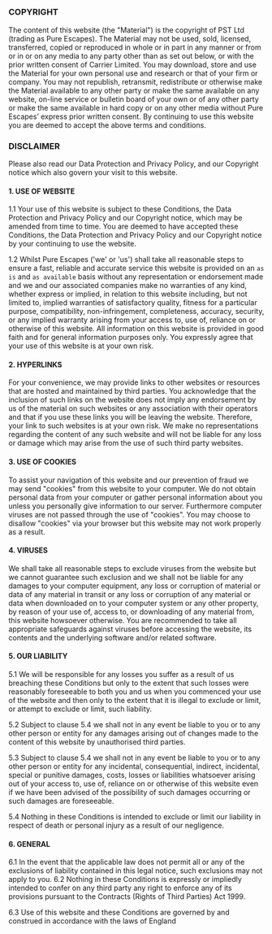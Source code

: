 ##

### COPYRIGHT

The content of this website (the "Material") is the copyright of PST Ltd (trading as Pure Escapes).
The Material may not be used, sold, licensed, transferred, copied or reproduced in whole or in part in any manner or from or in or on any media to any party other than as set out below, or with the prior written consent of Carrier Limited.
You may download, store and use the Material for your own personal use and research or that of your firm or company. You may not republish, retransmit, redistribute or otherwise make the Material available to any other party or make the same available on any website, on-line service or bulletin board of your own or of any other party or make the same available in hard copy or on any other media without Pure Escapes’ express prior written consent.
By continuing to use this website you are deemed to accept the above terms and conditions.

### DISCLAIMER
Please also read our Data Protection and Privacy Policy, and our Copyright notice which also govern your visit to this website.

<a id="1"></a>

#### 1. USE OF WEBSITE

1.1 Your use of this website is subject to these Conditions, the Data Protection and Privacy Policy and our Copyright notice, which may be amended from time to time. You are deemed to have accepted these Conditions, the Data Protection and Privacy Policy and our Copyright notice by your continuing to use the website.

1.2 Whilst Pure Escapes ('we' or 'us') shall take all reasonable steps to ensure a fast, reliable and accurate service this website is provided on an `as is` and `as available` basis without any representation or endorsement made and we and our associated companies make no warranties of any kind, whether express or implied, in relation to this website including, but not limited to, implied warranties of satisfactory quality, fitness for a particular purpose, compatibility, non-infringement, completeness, accuracy, security, or any implied warranty arising from your access to, use of, reliance on or otherwise of this website. All information on this website is provided in good faith and for general information purposes only. You expressly agree that your use of this website is at your own risk.

<a id="2"></a>

#### 2. HYPERLINKS
For your convenience, we may provide links to other websites or resources that are hosted and maintained by third parties. You acknowledge that the inclusion of such links on the website does not imply any endorsement by us of the material on such websites or any association with their operators and that if you use these links you will be leaving the website. Therefore, your link to such websites is at your own risk. We make no representations regarding the content of any such website and will not be liable for any loss or damage which may arise from the use of such third party websites.

<a id="3"></a>

#### 3. USE OF COOKIES
To assist your navigation of this website and our prevention of fraud we may send "cookies" from this website to your computer. We do not obtain personal data from your computer or gather personal information about you unless you personally give information to our server. Furthermore computer viruses are not passed through the use of "cookies". You may choose to disallow "cookies" via your browser but this website may not work properly as a result.

<a id="4"></a>

#### 4. VIRUSES
We shall take all reasonable steps to exclude viruses from the website but we cannot guarantee such exclusion and we shall not be liable for any damages to your computer equipment, any loss or corruption of material or data of any material in transit or any loss or corruption of any material or data when downloaded on to your computer system or any other property, by reason of your use of, access to, or downloading of any material from, this website howsoever otherwise. You are recommended to take all appropriate safeguards against viruses before accessing the website, its contents and the underlying software and/or related software.

<a id="5"></a>

#### 5. OUR LIABILITY

5.1 We will be responsible for any losses you suffer as a result of us breaching these Conditions but only to the extent that such losses were reasonably foreseeable to both you and us when you commenced your use of the website and then only to the extent that it is illegal to exclude or limit, or attempt to exclude or limit, such liability.

5.2 Subject to clause 5.4 we shall not in any event be liable to you or to any other person or entity for any damages arising out of changes made to the content of this website by unauthorised third parties.

5.3 Subject to clause 5.4 we shall not in any event be liable to you or to any other person or entity for any incidental, consequential, indirect, incidental, special or punitive damages, costs, losses or liabilities whatsoever arising out of your access to, use of, reliance on or otherwise of this website even if we have been advised of the possibility of such damages occurring or such damages are foreseeable.

5.4 Nothing in these Conditions is intended to exclude or limit our liability in respect of death or personal injury as a result of our negligence.

<a id="6"></a>

#### 6. GENERAL

6.1 In the event that the applicable law does not permit all or any of the exclusions of liability contained in this legal notice, such exclusions may not apply to you.
6.2 Nothing in these Conditions is expressly or impliedly intended to confer on any third party any right to enforce any of its provisions pursuant to the Contracts (Rights of Third Parties) Act 1999.

6.3 Use of this website and these Conditions are governed by and construed in accordance with the laws of England
 


